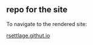 ## repo for the site

To navigate to the rendered site:

[rsettlage.githut.io](https://rsettlage.github.io)
